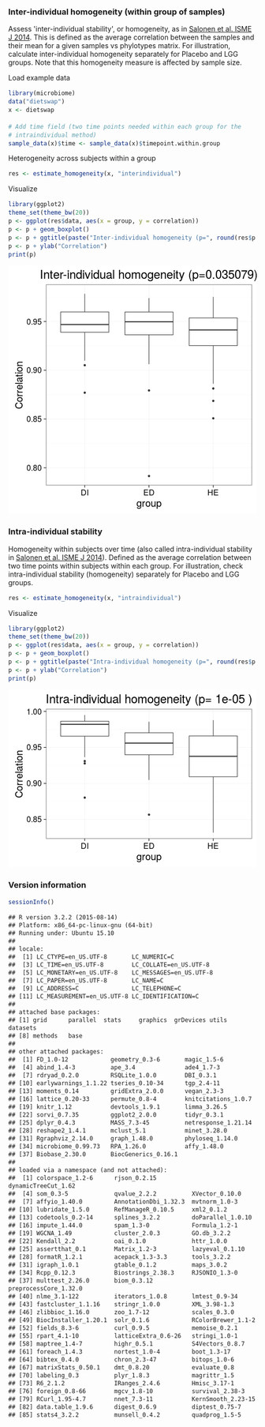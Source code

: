 ### Inter-individual homogeneity (within group of samples)

Assess 'inter-individual stability', or homogeneity, as in [Salonen et al. ISME J 2014](http://www.nature.com/ismej/journal/v8/n11/full/ismej201463a.html). This is defined as the average correlation between the samples and their mean for a given samples vs phylotypes matrix. For illustration, calculate inter-individual homogeneity separately for Placebo and LGG groups. Note that this homogeneity measure is affected by sample size.

Load example data


```r
library(microbiome)
data("dietswap")
x <- dietswap

# Add time field (two time points needed within each group for the 
# intraindividual method)
sample_data(x)$time <- sample_data(x)$timepoint.within.group
```


Heterogeneity across subjects within a group


```r
res <- estimate_homogeneity(x, "interindividual")
```


Visualize


```r
library(ggplot2)
theme_set(theme_bw(20))
p <- ggplot(res$data, aes(x = group, y = correlation))
p <- p + geom_boxplot()
p <- p + ggtitle(paste("Inter-individual homogeneity (p=", round(res$p.value, 6), ")", sep = ""))
p <- p + ylab("Correlation")
print(p)
```

![plot of chunk homogeneity-example2d](figure/homogeneity-example2d-1.png)


### Intra-individual stability

Homogeneity within subjects over time (also called intra-individual stability in [Salonen et al. ISME J 2014](http://www.nature.com/ismej/journal/v8/n11/full/ismej201463a.html)). Defined as the average correlation between two time points within subjects within each group. For illustration, check intra-individual stability (homogeneity) separately for Placebo and LGG groups.


```r
res <- estimate_homogeneity(x, "intraindividual")
```


Visualize


```r
library(ggplot2)
theme_set(theme_bw(20))
p <- ggplot(res$data, aes(x = group, y = correlation))
p <- p + geom_boxplot()
p <- p + ggtitle(paste("Intra-individual homogeneity (p=", round(res$p.value, 6), ")"))
p <- p + ylab("Correlation")
print(p)
```

![plot of chunk homogeneity-intra](figure/homogeneity-intra-1.png)


### Version information


```r
sessionInfo()
```

```
## R version 3.2.2 (2015-08-14)
## Platform: x86_64-pc-linux-gnu (64-bit)
## Running under: Ubuntu 15.10
## 
## locale:
##  [1] LC_CTYPE=en_US.UTF-8       LC_NUMERIC=C              
##  [3] LC_TIME=en_US.UTF-8        LC_COLLATE=en_US.UTF-8    
##  [5] LC_MONETARY=en_US.UTF-8    LC_MESSAGES=en_US.UTF-8   
##  [7] LC_PAPER=en_US.UTF-8       LC_NAME=C                 
##  [9] LC_ADDRESS=C               LC_TELEPHONE=C            
## [11] LC_MEASUREMENT=en_US.UTF-8 LC_IDENTIFICATION=C       
## 
## attached base packages:
## [1] grid      parallel  stats     graphics  grDevices utils     datasets 
## [8] methods   base     
## 
## other attached packages:
##  [1] FD_1.0-12            geometry_0.3-6       magic_1.5-6         
##  [4] abind_1.4-3          ape_3.4              ade4_1.7-3          
##  [7] rdryad_0.2.0         RSQLite_1.0.0        DBI_0.3.1           
## [10] earlywarnings_1.1.22 tseries_0.10-34      tgp_2.4-11          
## [13] moments_0.14         gridExtra_2.0.0      vegan_2.3-3         
## [16] lattice_0.20-33      permute_0.8-4        knitcitations_1.0.7 
## [19] knitr_1.12           devtools_1.9.1       limma_3.26.5        
## [22] sorvi_0.7.35         ggplot2_2.0.0        tidyr_0.3.1         
## [25] dplyr_0.4.3          MASS_7.3-45          netresponse_1.21.14 
## [28] reshape2_1.4.1       mclust_5.1           minet_3.28.0        
## [31] Rgraphviz_2.14.0     graph_1.48.0         phyloseq_1.14.0     
## [34] microbiome_0.99.73   RPA_1.26.0           affy_1.48.0         
## [37] Biobase_2.30.0       BiocGenerics_0.16.1 
## 
## loaded via a namespace (and not attached):
##  [1] colorspace_1.2-6      rjson_0.2.15          dynamicTreeCut_1.62  
##  [4] som_0.3-5             qvalue_2.2.2          XVector_0.10.0       
##  [7] affyio_1.40.0         AnnotationDbi_1.32.3  mvtnorm_1.0-3        
## [10] lubridate_1.5.0       RefManageR_0.10.5     xml2_0.1.2           
## [13] codetools_0.2-14      splines_3.2.2         doParallel_1.0.10    
## [16] impute_1.44.0         spam_1.3-0            Formula_1.2-1        
## [19] WGCNA_1.49            cluster_2.0.3         GO.db_3.2.2          
## [22] Kendall_2.2           oai_0.1.0             httr_1.0.0           
## [25] assertthat_0.1        Matrix_1.2-3          lazyeval_0.1.10      
## [28] formatR_1.2.1         acepack_1.3-3.3       tools_3.2.2          
## [31] igraph_1.0.1          gtable_0.1.2          maps_3.0.2           
## [34] Rcpp_0.12.3           Biostrings_2.38.3     RJSONIO_1.3-0        
## [37] multtest_2.26.0       biom_0.3.12           preprocessCore_1.32.0
## [40] nlme_3.1-122          iterators_1.0.8       lmtest_0.9-34        
## [43] fastcluster_1.1.16    stringr_1.0.0         XML_3.98-1.3         
## [46] zlibbioc_1.16.0       zoo_1.7-12            scales_0.3.0         
## [49] BiocInstaller_1.20.1  solr_0.1.6            RColorBrewer_1.1-2   
## [52] fields_8.3-6          curl_0.9.5            memoise_0.2.1        
## [55] rpart_4.1-10          latticeExtra_0.6-26   stringi_1.0-1        
## [58] maptree_1.4-7         highr_0.5.1           S4Vectors_0.8.7      
## [61] foreach_1.4.3         nortest_1.0-4         boot_1.3-17          
## [64] bibtex_0.4.0          chron_2.3-47          bitops_1.0-6         
## [67] matrixStats_0.50.1    dmt_0.8.20            evaluate_0.8         
## [70] labeling_0.3          plyr_1.8.3            magrittr_1.5         
## [73] R6_2.1.2              IRanges_2.4.6         Hmisc_3.17-1         
## [76] foreign_0.8-66        mgcv_1.8-10           survival_2.38-3      
## [79] RCurl_1.95-4.7        nnet_7.3-11           KernSmooth_2.23-15   
## [82] data.table_1.9.6      digest_0.6.9          diptest_0.75-7       
## [85] stats4_3.2.2          munsell_0.4.2         quadprog_1.5-5
```

